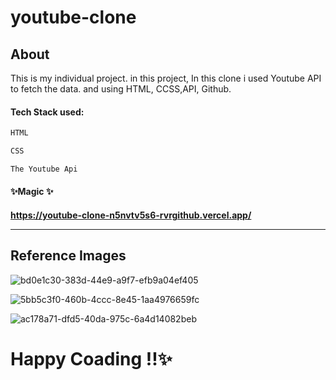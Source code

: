# youtube-clone


<h2>About</h2>

This is my individual project. in this project, In this clone i used Youtube API to fetch the data. and using HTML, CCSS,API, Github.

<h4>Tech Stack used:</h4>

 ```sh
HTML

CSS 

The Youtube Api
 ```

<h4>✨Magic ✨<h4>
 
https://youtube-clone-n5nvtv5s6-rvrgithub.vercel.app/
  
  <hr>
  
<h2>Reference Images</h2>
   
 ![bd0e1c30-383d-44e9-a9f7-efb9a04ef405](https://user-images.githubusercontent.com/96066976/171724813-03a9e706-4479-4840-8028-aa5942afb286.jpg)


![5bb5c3f0-460b-4ccc-8e45-1aa4976659fc](https://user-images.githubusercontent.com/96066976/171724847-7e7c77be-4f78-4f9f-98ec-c71f2fa14078.jpg)


 ![ac178a71-dfd5-40da-975c-6a4d14082beb](https://user-images.githubusercontent.com/96066976/171724868-1f16aa6e-d5a1-40bc-8cf0-3d451340f5fc.jpg)


# Happy Coading !!✨

